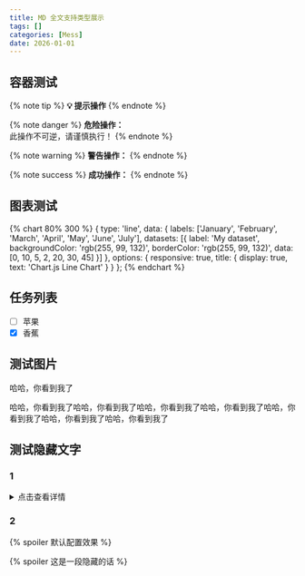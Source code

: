 ```yaml
---
title: MD 全文支持类型展示
tags: []
categories: [Mess]
date: 2026-01-01
---
```


## 容器测试

{% note tip %}
**💡 提示操作**
{% endnote %}

{% note danger %}
**危险操作：**  
此操作不可逆，请谨慎执行！
{% endnote %}

{% note warning %}
**警告操作：**
{% endnote %}

{% note success %}
**成功操作：**
{% endnote %}


## 图表测试
{% chart 80% 300 %}
{
type: 'line',
data: {
labels: ['January', 'February', 'March', 'April', 'May', 'June', 'July'],
datasets: [{
label: 'My dataset',
backgroundColor: 'rgb(255, 99, 132)',
borderColor: 'rgb(255, 99, 132)',
data: [0, 10, 5, 2, 20, 30, 45]
}]
},
options: {
responsive: true,
title: {
display: true,
text: 'Chart.js Line Chart'
}
}
};
{% endchart %}

## 任务列表

- [ ] 苹果
- [x] 香蕉

## 测试图片
哈哈，你看到我了

哈哈，你看到我了哈哈，你看到我了哈哈，你看到我了哈哈，你看到我了哈哈，你看到我了哈哈，你看到我了哈哈，你看到我了

## 测试隐藏文字
### 1
<details>
<summary>点击查看详情</summary>
<p>
测试隐藏文字
</p>
</details>

### 2

{% spoiler 默认配置效果 %}

{% spoiler 这是一段隐藏的话 %}